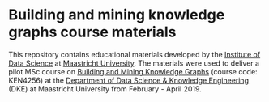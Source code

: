
# Building and mining knowledge graphs course materials

This repository contains educational materials developed by the [Institute of Data Science](https://www.maastrichtuniversity.nl/research/institute-data-science) at [Maastricht University](https://www.maastrichtuniversity.nl/). The materials were used to deliver a pilot MSc course on [Building and Mining Knowledge Graphs](https://www.maastrichtuniversity.nl/meta/359582/building-and-mining-knowledge-graphs) (course code: KEN4256) at the [Department of Data Science & Knowledge Engineering](https://www.maastrichtuniversity.nl/education/bachelor/bachelor-data-science-and-knowledge-engineering) (DKE) at Maastricht University from February - April 2019.
